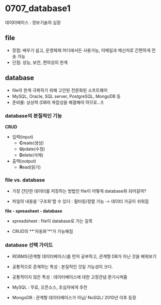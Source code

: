 # 0707_database1

데이터베이스 : 정보기술의 심장

## file
- 장점: 배우기 쉽고, 운영체제 어디에서든 사용가능, 이메일과 메신저로 간편하게 전송 가능
- 단점: 성능, 보안, 편의성의 한계

## database
- file의 한계 극복하기 위해 고안된 전문화된 소프트웨어
- MySQL, Oracle, SQL server, PostgreSQL, MongoDB 등
- 준비물: 상상력 (DB의 복잡성을 해결해야 하므로...!)


### database의 본질적인 기능

**CRUD**

- 입력(input)
	- **C**reate(생성)
	- **U**pdate(수정)
	- **D**elete(삭제)
- 출력(output)
	- **R**ead(읽기)


### file vs. database

- 가장 간단한 데이터를 저장하는 방법인 file이 어떻게 database화 되어갈까?

- 파일의 내용을 '구조화'할 수 있다 : 필터링/정렬 가능 -> 데이터 가공이 쉬워짐

**file - spreasheet - database**

- spreadsheet : file이 database로 가는 길목

- CRUD의 **'자동화'**가 가능해짐

### database 선택 가이드

- RDBMS(관계형 데이터베이스)를 먼저 공부하고, 관계형 DB가 아닌 것을 배워보기

- 공통적으로 존재하는 특성 : 본질적인 것일 가능성이 크다.
- 공통적이지 않은 특성 : 데이터베이스에 대한 고정관념 환기시켜줌

- MySQL : 무료, 오픈소스, 초심자에게 추천

- MongoDB : 관계형 데이터베이스가 아님/ NoSQL/ 2010년 이후 등장 
